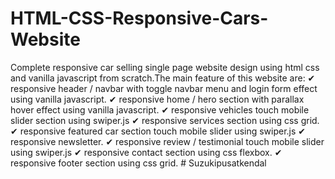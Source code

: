 # HTML-CSS-Responsive-Cars-Website
Complete responsive car selling single page website design using html css and vanilla javascript from scratch.The main feature of this website are: ✔ responsive header / navbar with toggle navbar menu and login form effect using vanilla javascript. ✔ responsive home / hero section with parallax hover effect using vanilla javascript. ✔ responsive vehicles touch mobile slider section using swiper.js ✔ responsive services section using css grid. ✔ responsive featured car section touch mobile slider using swiper.js ✔ responsive newsletter. ✔ responsive review / testimonial touch mobile slider using swiper.js ✔ responsive contact section using css flexbox. ✔ responsive footer section using css grid.
#   S u z u k i p u s a t k e n d a l  
 